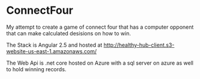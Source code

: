 # ConnectFour
My attempt to create a game of connect four that has a computer opponent that can make calculated desisions on how to win.

The Stack is Angular 2.5 and hosted at http://healthy-hub-client.s3-website-us-east-1.amazonaws.com/

The Web Api is .net core hosted on Azure with a sql server on azure as well to hold winning records. 
